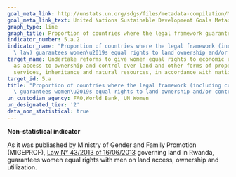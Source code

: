```yaml
---
goal_meta_link: http://unstats.un.org/sdgs/files/metadata-compilation/Metadata-Goal-5.pdf
goal_meta_link_text: United Nations Sustainable Development Goals Metadata (pdf 634kB)
graph_type: line
graph_title: Proportion of countries where the legal framework guarantees women equal rights to land ownership and/or control
indicator_number: 5.a.2
indicator_name: "Proportion of countries where the legal framework (including customary\
  \ law) guarantees women\u2019s equal rights to land ownership and/or control"
target_name: Undertake reforms to give women equal rights to economic resources, as well
  as access to ownership and control over land and other forms of property, financial
  services, inheritance and natural resources, in accordance with national laws
target_id: 5.a
title: "Proportion of countries where the legal framework (including customary law)\
  \ guarantees women\u2019s equal rights to land ownership and/or control"
un_custodian_agency: FAO,World Bank, UN Women
un_designated_tier: '2'
data_non_statistical: true
---
```

**Non-statistical indicator**

As it was publiashed by Ministry of Gender and Family Promotion (MIGEPROF), [Law N° 43/2013 of 16/06/2013](https://www.migeprof.gov.rw/fileadmin/user_upload/Migeprof/Laws/Law_No_43-2013_of_16-06-2013_Governing_land_in_Rwanda.pdf) governing land in Rwanda, guarantees women equal rights with men on land access, ownership and utilization.
